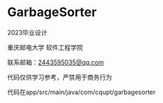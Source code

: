 # GarbageSorter
2023毕业设计

重庆邮电大学 软件工程学院

联系邮箱：2443595035@qq.com

代码仅供学习参考，严禁用于商务行为

代码在app/src/main/java/com/cqupt/garbagesorter
